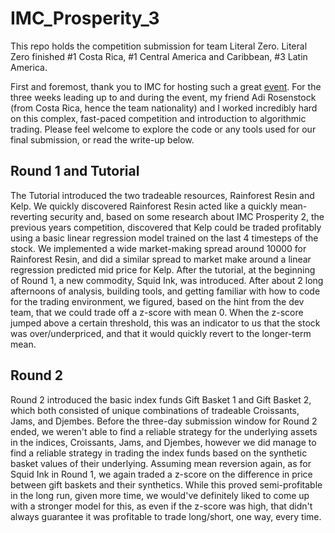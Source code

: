# IMC_Prosperity_3
This repo holds the competition submission for team Literal Zero. 
Literal Zero finished #1 Costa Rica, #1 Central America and Caribbean, 
#3 Latin America.

First and foremost, thank you to IMC for hosting such a great [event](https://prosperity.imc.com/archipelago).
For the three weeks leading up to and during the event, my friend
Adi Rosenstock (from Costa Rica, hence the team nationality) and 
I worked incredibly hard on this complex, fast-paced competition and 
introduction to algorithmic trading. Please feel welcome to explore the code
or any tools used for our final submission, or read the write-up below.

## Round 1 and Tutorial
The Tutorial introduced the two tradeable resources, Rainforest Resin and Kelp. 
We quickly discovered Rainforest Resin acted like a quickly mean-reverting security
and, based on some research about IMC Prosperity 2, the previous years competition, 
discovered that Kelp could be traded profitably using a basic linear regression model
trained on the last 4 timesteps of the stock. We implemented a wide market-making spread
around 10000 for Rainforest Resin, and did a similar spread to market make around a 
linear regression predicted mid price for Kelp. After the tutorial, at the beginning of
Round 1, a new commodity, Squid Ink, was introduced. After about 2 long afternoons of 
analysis, building tools, and getting familiar with how to code for the trading environment, 
we figured, based on the hint from the dev team, that we could trade off a z-score with
mean 0. When the z-score jumped above a certain threshold, this was an indicator to us
that the stock was over/underpriced, and that it would quickly revert to the longer-term
mean.

## Round 2
Round 2 introduced the basic index funds Gift Basket 1 and Gift Basket 2, which both 
consisted of unique combinations of tradeable Croissants, Jams, and Djembes. Before
the three-day submission window for Round 2 ended, we weren't able to find a reliable
strategy for the underlying assets in the indices, Croissants, Jams, and Djembes, however
we did manage to find a reliable strategy in trading the index funds based on the 
synthetic basket values of their underlying. Assuming mean reversion again, as for Squid
Ink in Round 1, we again traded a z-score on the difference in price between gift baskets
and their synthetics. While this proved semi-profitable in the long run, given more time, 
we would've definitely liked to come up with a stronger model for this, as even if the 
z-score was high, that didn't always guarantee it was profitable to trade long/short, 
one way, every time.



